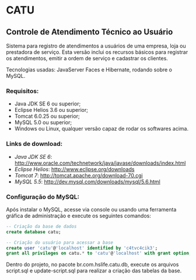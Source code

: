 CATU
====

Controle de Atendimento Técnico ao Usuário
------------------------------------------

Sistema para registro de atendimentos a usuários de uma empresa, loja ou prestadora de serviço. 
Esta versão inclui os recursos básicos para registrar os atendimentos, emitir a ordem de serviço e cadastrar os clientes. 

Tecnologias usadas: JavaServer Faces e Hibernate, rodando sobre o MySQL.

### Requisitos:

* Java JDK SE 6 ou superior;
* Eclipse Helios 3.6 ou superior;
* Tomcat 6.0.25 ou superior;
* MySQL 5.0 ou superior;
* Windows ou Linux, qualquer versão capaz de rodar os softwares acima.

### Links de download:

* *Java JDK SE 6*: http://www.oracle.com/technetwork/java/javase/downloads/index.html
* *Eclipse Helios*: http://www.eclipse.org/downloads
* *Tomcat 7*: http://tomcat.apache.org/download-70.cgi
* *MySQL 5.5*: http://dev.mysql.com/downloads/mysql/5.6.html

### Configuração do MySQL:

Após instalar o MySQL, acesse via console ou usando uma ferramenta gráfica de administração e execute os seguintes comandos:

```sql
-- Criação da base de dados
create database catu;

-- Criação do usuário para acessar a base
create user 'catu'@'localhost' identified by 'c4tvc4cik3';
grant all privileges on catu.* to 'catu'@'localhost' with grant option;
```

Dentro do projeto, no pacote br.com.hslife.catu.db, execute os arquivos script.sql e update-script.sql para realizar a criação das tabelas da base.